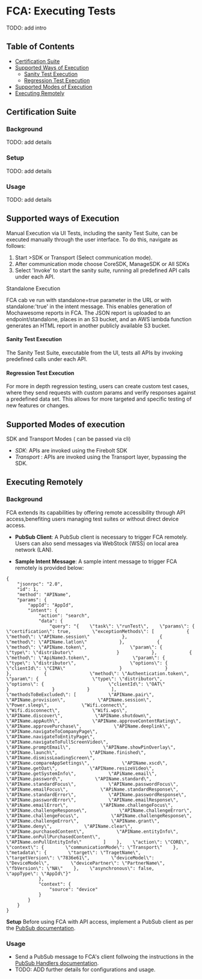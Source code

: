 # FCA: Executing Tests

TODO: add intro

## Table of Contents

- [Certification Suite](#certification-suite)
- [Supported Ways of Execution](#supported-ways-of-execution)
  - [Sanity Test Execution](#sanity-test-execution)
  - [Regression Test Execution](#regression-test-execution)
- [Supported Modes of Execution](#supported-modes-of-execution)
- [Executing Remotely](#executing-remotely)

## Certification Suite

### Background

TODO: add details

### Setup

TODO: add details

### Usage

TODO: add details

## Supported ways of Execution

Manual Execution via UI
Tests, including the sanity Test Suite, can be executed manually through the user interface. To do this, navigate as follows:

1. Start >SDK or Transport (Select communication mode).
2. After communication mode choose CoreSDK, ManageSDK or All SDKs
3. Select 'Invoke' to start the sanity suite, running all predefined API calls under each API.

Standalone Execution

FCA cab ve run with standalone=true parameter in the URL or with standalone:'true' in the intent message. This enables generation of Mochawesome reports in FCA. The JSON report is uploaded to an endpoint/standalone, places in an S3 bucket, and an AWS lambda function generates an HTML report in another publicly available S3 bucket.



#### Sanity Test Execution

The Sanity Test Suite, executable from the UI, tests all APIs by invoking predefined calls under each API.

#### Regression Test Execution

For more in depth regression testing, users can create custom test cases, where they send requests with custom params and verify responses against a predefined data set. This allows for more targeted and specific testing of new features or changes.

## Supported Modes of execution

SDK and Transport Modes ( can be passed via cli)

- *SDK*: APIs are invoked using the Firebolt SDK
- *Transport* : APIs are invoked using the Transport layer, bypassing the SDK. 

## Executing Remotely

### Background

FCA extends its capabilities by offering remote accessibility through API access,benefiting users managing test suites or without direct device access.

- **PubSub Client**: 
A PubSub client is necessary to trigger FCA remotely.
Users can also send messages via WebStock (WSS) on local area network (LAN).

- **Sample Intent Message**:
A sample intent message to trigger FCA remotely is provided below:

```
{
    "jsonrpc": "2.0",
    "id": 1,
    "method": "APIName",
    "params": {
        "appId": "AppId",
        "intent": {
            "action": "search",
            "data": {
                "query": "{    \"task\": \"runTest\",    \"params\": {        \"certification\": true,        \"exceptionMethods\": [            {                \"method\": \"APIName.session\"            },            {                \"method\": \"APIName.latlon\"            },            {                \"method\": \"APIName.token\",                \"param\": {                    \"type\": \"distributor\"                }            },            {                \"method\": \"ApiName3.token\",                \"param\": {                    \"type\": \"distributor\",                    \"options\": {                        \"clientId\": \"CIMA\"                    }                }            },            {                \"method\": \"Authentication.token\",                \"param\": {                    \"type\": \"distributor\",                    \"options\": {                        \"clientId\": \"OAT\"                    }                }            }        ],        \"methodsToBeExcluded\": [            \"APIName.pair\",            \"APIName.provision\",            \"APIName.session\",            \"Power.sleep\",            \"Wifi.connect\",            \"Wifi.disconnect\",            \"Wifi.wps\",            \"APIName.discover\",            \"APIName.shutdown\",            \"APIName.appAuth\",            \"APIName.approveContentRating\",            \"APIName.approvePurchase\",            \"APIName.deeplink\",            \"APIName.navigateToCompanyPage\",            \"APIName.navigateToEntityPage\",            \"APIName.navigateToFullScreenVideo\",            \"APIName.promptEmail\",            \"APIName.showPinOverlay\",            \"APIName.launch\",            \"APIName.finished\",            \"APIName.dismissLoadingScreen\",            \"APIName.compareAppSettings\",            \"APIName.xscd\",            \"APIName.getOat\",            \"APIName.resizeVideo\",            \"APIName.getSystemInfo\",            \"APiName.email\",            \"APIName.password\",            \"APIName.standard\",            \"APIName.standardFocus\",            \"APIName.passwordFocus\",            \"APIName.emailFocus\",            \"APiName.standardResponse\",            \"APIName.standardError\",            \"APIName.passwordResponse\",            \"APIName.passwordError\",            \"APIName.emailResponse\",            \"APiName.emailError\",            \"APIName.challengeFocus\",            \"APIName.challengeResponse\",            \"APIName.challengeError\",            \"APIName.challengeFocus\",            \"APIName.challengeResponse\",            \"APIName.challengeError\",            \"APIName.grant\",            \"APIName.deny\",            \"APIName.clear\",            \"APIName.purchasedContent\",            \"APIName.entityInfo\",            \"APIName.onPullPurchasedContent\",            \"APIName.onPullEntityInfo\"        ]    },    \"action\": \"CORE\",    \"context\": {        \"communicationMode\": \"Transport\"    },    \"metadata\": {        \"target\": \"TragetName\",        \"targetVersion\": \"7836e61\",        \"deviceModel\": \"DeviceModel\",        \"devicePartner\": \"PartnerName\",        \"fbVersion\": \"NA\"    },    \"asynchronous\": false,    \"appType\": \"AppId\"}"
            },
            "context": {
                "source": "device"
            }
        }
    }
}
```

**Setup**
Before using FCA with API access, implement a PubSub client as per the [PubSub documentation](plugins/PubSub.md).



### Usage

- Send a PubSub message to FCA's client follwoing the instructions in the [PubSub Handlers documentation](pubSubHandlers/PubSubHandlers.md).
- TODO: ADD further details for configurations and usage.
